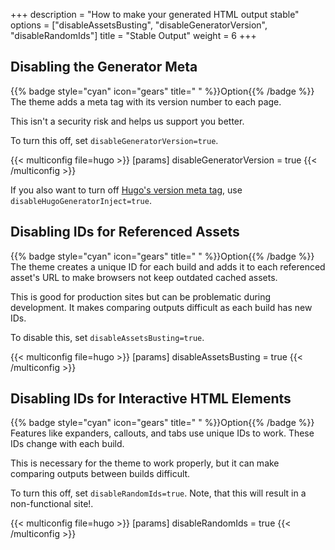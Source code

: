 +++
description = "How to make your generated HTML output stable"
options = ["disableAssetsBusting", "disableGeneratorVersion", "disableRandomIds"]
title = "Stable Output"
weight = 6
+++

## Disabling the Generator Meta

{{% badge style="cyan" icon="gears" title=" " %}}Option{{% /badge %}} The theme adds a meta tag with its version number to each page.

This isn't a security risk and helps us support you better.

To turn this off, set `disableGeneratorVersion=true`.

{{< multiconfig file=hugo >}}
[params]
  disableGeneratorVersion = true
{{< /multiconfig >}}

If you also want to turn off [Hugo's version meta tag](https://gohugo.io/getting-started/configuration/#disablehugogeneratorinject), use `disableHugoGeneratorInject=true`.

## Disabling IDs for Referenced Assets

{{% badge style="cyan" icon="gears" title=" " %}}Option{{% /badge %}} The theme creates a unique ID for each build and adds it to each referenced asset's URL to make browsers not keep outdated cached assets.

This is good for production sites but can be problematic during development. It makes comparing outputs difficult as each build has new IDs.

To disable this, set `disableAssetsBusting=true`.

{{< multiconfig file=hugo >}}
[params]
  disableAssetsBusting = true
{{< /multiconfig >}}

## Disabling IDs for Interactive HTML Elements

{{% badge style="cyan" icon="gears" title=" " %}}Option{{% /badge %}} Features like expanders, callouts, and tabs use unique IDs to work. These IDs change with each build.

This is necessary for the theme to work properly, but it can make comparing outputs between builds difficult.

To turn this off, set `disableRandomIds=true`. Note, that this will result in a non-functional site!.

{{< multiconfig file=hugo >}}
[params]
  disableRandomIds = true
{{< /multiconfig >}}
